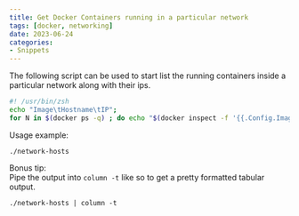 ```yaml
---
title: Get Docker Containers running in a particular network
tags: [docker, networking]
date: 2023-06-24
categories:
- Snippets
---
```


The following script can be used to start list the running containers inside a particular network along with their ips.

```sh
#! /usr/bin/zsh
echo "Image\tHostname\tIP";
for N in $(docker ps -q) ; do echo "$(docker inspect -f '{{.Config.Image}}\t{{ .Config.Hostname }}\t' ${N}) $(docker inspect -f '{{range $i, $value := .NetworkSettings.Networks}}{{if eq $i "custom_network_name"}}{{.IPAddress}}{{end}}{{end}}' ${N})"; done
```

Usage example:
```
./network-hosts
```

Bonus tip:   
Pipe the output into `column -t` like so to get a pretty formatted tabular output.
```
./network-hosts | column -t
```